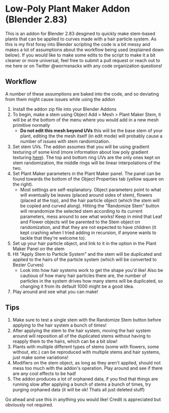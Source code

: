 # Low-Poly Plant Maker Addon (Blender 2.83)

This is an addon for Blender 2.83 desgined to quickly make stem-based plants that can be applied to curves made with a hair particle system. As this is my first foray into Blender scripting the code is a bit messy and makes a lot of assumptions about the workflow being used (explained down below). If you would like to make some edits to the script to make it a bit cleaner or more universal, feel free to submit a pull request or reach out to me here or on Twitter @wormsnacks with any code organization questions!

## Workflow
A number of these assumptions are baked into the code, and so deviating from them might cause issues while using the addon

1. Install the addon zip file into your Blender Addons
2. To begin, make a stem using Object Add > Mesh > Plant Maker Stem, it will be at the bottom of the menu where you would add in a new mesh primitive normally
    * **Do not edit this mesh beyond UVs** this will be the base stem of your plant, editing the the mesh itself (in edit mode) will probably cause a number of issues with stem randomization.
3. Set stem UVs. The addon assumes that you will be using gradient texturing of some kind (more information about low poly gradient texturing [here](https://www.patreon.com/posts/7715616)). The top and bottom ring UVs are the only ones kept on stem randomization, the middle rings will be linear interpolations of the two.
4. Set Plant Maker parameters in the Plant Maker panel. The panel can be found towards the bottom of the Object Properties tab (yellow square on the right).
   * Most settings are self-explanatory. Object parameters point to what will eventually be leaves (placed around sides of stem), flowers (placed at the top), and the hair particle object (which the stem will be copied and curved along). Hitting the "Randomize Stem" button will rerandomize the selected stem according to its current parameters, mess around to see what works! Keep in mind that Leaf and Flower objects will be parented to the Stem object on randomization, and that they are not expected to have children (it kept crashing when I tried adding in recursion, if anyone wants to tackle that they're welcome to).
5. Set up your hair particle object, and link to it in the option in the Plant Maker Panel on the stem
6. Hit "Apply Stem to Particle System" and the stem will be duplicated and applied to the hairs of the particle system (which will be converted to Bezier Curves)
   * Look into how hair systems work to get the shape you'd like! Also be cautious of how many hair particles there are, the number of particles in the system drives how many stems will be duplicated, so changing it from its default 1000 might be a good idea.
7. Play around and see what you can make!

## Tips
1. Make sure to test a single stem with the Randomize Stem button before applying to the hair system a bunch of times!
2. After applying the stem to the hair system, moving the hair system around will reposition all of the duplicated stems without having to reapply them to the hairs, which can be a bit slow!
3. Plants with multiple different types of stems (some with flowers, some without, etc.) can be reproduced with multiple stems and hair systems, just make some variations!
4. Modifiers on the stem object, as long as they aren't applied, should not mess too much with the addon's operation. Play around and see if there are any cool effects to be had!
5. The addon produces a lot of orphaned data, if you find that things are running slow after applying a bunch of stems a bunch of times, try purging orphaned data (it will be ok! Thats all just deleted stuff)

Go ahead and use this in anything you would like! Credit is appreciated but obviously not required.
